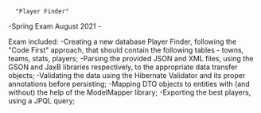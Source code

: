      "Player Finder"
 -Spring Exam August 2021 -

 Exam included:
  -Creating a new database Player Finder, following the
    "Code First" approach, that should contain
    the following tables - towns, teams, stats, players;
  -Parsing the provided JSON and XML files, using
    the GSON and JaxB libraries respectively,
    to the appropriate data transfer objects;
  -Validating the data using the Hibernate Validator and its proper
    annotations before persisting;
  -Mapping DTO objects to entities with (and without)
   the help of the ModelMapper library;
  -Exporting the best players, using a JPQL query;
